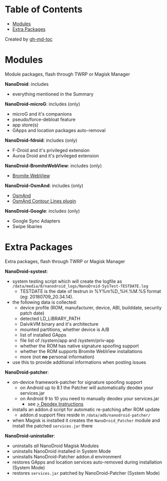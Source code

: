 Table of Contents
=================

   * [Modules](#modules)
   * [Extra Packages](#extra-packages)

Created by [gh-md-toc](https://github.com/ekalinin/github-markdown-toc)

# Modules

Module packages, flash through TWRP or Magisk Manager

**NanoDroid**: includes
  * everything mentioned in the Summary

**NanoDroid-microG**: includes (only)
  * microG and it's companions
  * pseudo/force-debloat feature
  * app store(s)
  * GApps and location packages auto-removal

**NanoDroid-fdroid**: includes (only)
  * F-Droid and it's privileged extension
  * Auroa Droid and it's privileged extension

**NanoDroid-BromiteWebView**: includes (only)
  * [Bromite WebView](https://www.bromite.org/system_web_view)

**NanoDroid-OsmAnd**: includes (only)
  * [OsmAnd](https://f-droid.org/de/packages/net.osmand.plus/)
  * [OsmAnd Contour Lines plugin](https://f-droid.org/de/packages/net.osmand.srtmPlugin.paid/)

**NanoDroid-Google**: includes (only)
  * Google Sync Adapters
  * Swipe libaries

# Extra Packages

Extra packages, flash through TWRP or Magisk Manager

**NanoDroid-systest**:
  * system testing script which will create the logfile as `/data/media/0/nanodroid_logs/NanoDroid-SysTest-TESTDATE.log`
     * TESTDATE is the date of testrun in %Y%m%D_%H.%M.%S format (eg: 20180709_20.34.14).
  * the following data is collected:
     * device profile (ROM, manufacturer, device, ABI, builddate, security patch date)
     * detected LD_LIBRARY_PATH
     * DalvikVM binary and it's architecture
     * mounted partitions, whether device is A/B
     * list of installed GApps
     * file list of /system/app and /system/priv-app
     * whether the ROM has native signature spoofing support
     * whether the ROM supports Bromite WebView installations
     * more (not **no** personal information)
  * use this to provide additional informations when posting issues

**NanoDroid-patcher**:
  * on-device framework-patcher for signature spoofing support
     * on Android up to 8.1 the Patcher will automatically deodex your services.jar
     * on Android 9 to 10 you need to manually deodex your services.jar
         * see [> Deodex Instructions](DeodexServices.md)
  * installs an addon.d script for automatic re-patching after ROM update
     * addon.d support files reside in `/data/adb/nanodroid-patcher/`
  * when Magisk is installed it creates the `NanoDroid_Patcher` module and install the patched `services.jar` there

**NanoDroid-uninstaller**:
  * uninstalls *all* NanoDroid Magisk Modules
  * uninstalls NanoDroid installed in System Mode
  * uninstalls NanoDroid-Patcher addon.d environment
  * restores GApps and location services auto-removed during installation (System Mode)
  * restores `services.jar` patched by NanoDroid-Patcher (System Mode)

